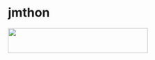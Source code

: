 # jmthon

<p align="left"><a href="https://heroku.com/deploy?template=https://github.com/yamash1234/mus1"> <img src="https://img.shields.io/badge/Deploy%20To%20Heroku-purple?style=for-the-badge&logo=heroku" width="320" height="58.45"/></a></p>
